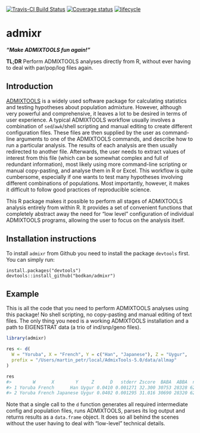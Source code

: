 
<!-- README.md is generated from README.Rmd. Please edit that file -->

[![Travis-CI Build
Status](https://travis-ci.org/bodkan/admixr.svg?branch=master)](https://travis-ci.org/bodkan/admixr)
[![Coverage
status](https://codecov.io/gh/bodkan/admixr/branch/master/graph/badge.svg)](https://codecov.io/github/bodkan/admixr?branch=master)
[![lifecycle](https://img.shields.io/badge/lifecycle-maturing-blue.svg)](https://www.tidyverse.org/lifecycle/#maturing)

# admixr

***“Make ADMIXTOOLS fun again\!”***

**TL;DR** Perform ADMIXTOOLS analyses directly from R, without ever
having to deal with par/pop/log files again.

## Introduction

[ADMIXTOOLS](http://www.genetics.org/content/192/3/1065) is a widely
used software package for calculating statistics and testing hypotheses
about population admixture. However, although very powerful and
comprehensive, it leaves a lot to be desired in terms of user
experience. A typical ADMIXTOOLS workflow usually involves a combination
of `sed`/`awk`/shell scripting and manual editing to create different
configuration files. These files are then supplied by the user as
command-line arguments to one of the ADMIXTOOLS commands, and describe
how to run a particular analysis. The results of each analysis are then
usually redirected to another file. Afterwards, the user needs to
extract values of interest from this file (which can be somewhat complex
and full of redundant information), most likely using more command-line
scripting or manual copy-pasting, and analyse them in R or Excel. This
workflow is quite cumbersome, especially if one wants to test many
hypotheses involving different combinations of populations. Most
importantly, however, it makes it difficult to follow good practices of
reproducible science.

This R package makes it possible to perform all stages of ADMIXTOOLS
analysis entirely from within R. It provides a set of convenient
functions that completely abstract away the need for “low level”
configuration of individual ADMIXTOOLS programs, allowing the user to
focus on the analysis itself.

## Installation instructions

To install `admixr` from Github you need to install the package
`devtools` first. You can simply run:

    install.packages("devtools")
    devtools::install_github("bodkan/admixr")

## Example

This is all the code that you need to perform ADMIXTOOLS analyses using
this package\! No shell scripting, no copy-pasting and manual editing of
text files. The only thing you need is a working ADMIXTOOLS installation
and a path to EIGENSTRAT data (a trio of ind/snp/geno files).

``` r
library(admixr)

res <- d(
  W = "Yoruba", X = "French", Y = c("Han", "Japanese"), Z = "Uygur",
  prefix = "/Users/martin_petr/local/AdmixTools-5.0/data/allmap"
)

res
#>        W      X        Y     Z      D   stderr Zscore  BABA  ABBA  nsnps
#> 1 Yoruba French      Han Uygur 0.0410 0.001271 32.300 30753 28328 621026
#> 2 Yoruba French Japanese Uygur 0.0402 0.001295 31.016 30690 28320 621026
```

Note that a single call to the `d` function generates all required
intermediate config and population files, runs ADMIXTOOLS, parses its
log output and returns results as a `data.frame` object. It does so all
behind the scenes without the user having to deal with “low-level”
technical details.
